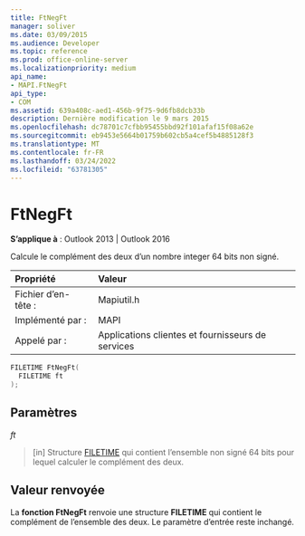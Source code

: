 ```yaml
---
title: FtNegFt
manager: soliver
ms.date: 03/09/2015
ms.audience: Developer
ms.topic: reference
ms.prod: office-online-server
ms.localizationpriority: medium
api_name:
- MAPI.FtNegFt
api_type:
- COM
ms.assetid: 639a408c-aed1-456b-9f75-9d6fb8dcb33b
description: Dernière modification le 9 mars 2015
ms.openlocfilehash: dc78701c7cfbb95455bbd92f101afaf15f08a62e
ms.sourcegitcommit: eb9453e5664b01759b602cb5a4cef5b4885128f3
ms.translationtype: MT
ms.contentlocale: fr-FR
ms.lasthandoff: 03/24/2022
ms.locfileid: "63781305"
---
```

# <a name="ftnegft"></a>FtNegFt

  
  
**S’applique à** : Outlook 2013 | Outlook 2016 
  
Calcule le complément des deux d’un nombre integer 64 bits non signé. 
  
|Propriété|Valeur|
|:-----|:-----|
|Fichier d’en-tête :  <br/> |Mapiutil.h  <br/> |
|Implémenté par :  <br/> |MAPI  <br/> |
|Appelé par :  <br/> |Applications clientes et fournisseurs de services  <br/> |
   
```cpp
FILETIME FtNegFt(
  FILETIME ft
);
```

## <a name="parameters"></a>Paramètres

 _ft_
  
> [in] Structure [FILETIME](filetime.md) qui contient l’ensemble non signé 64 bits pour lequel calculer le complément des deux. 
    
## <a name="return-value"></a>Valeur renvoyée

La **fonction FtNegFt** renvoie une structure **FILETIME** qui contient le complément de l’ensemble des deux. Le paramètre d’entrée reste inchangé. 
  

